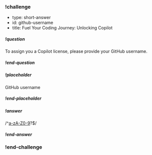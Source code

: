 <!-- >>>>>>>>>>>>>>>>>>>>>> BEGIN CHALLENGE >>>>>>>>>>>>>>>>>>>>>> -->
<!-- Replace everything in square brackets [] and remove brackets  -->

### !challenge

* type: short-answer
* id: github-username
* title: Fuel Your Coding Journey: Unlocking Copilot
<!-- * points: [1] (optional, the number of points for scoring as a checkpoint) -->
<!-- * topics: [python, pandas] (Checkpoints only, optional the topics for analyzing points) -->

##### !question

To assign you a Copilot license, please provide your GitHub username.

##### !end-question

##### !placeholder

GitHub username

##### !end-placeholder

##### !answer

/^[a-zA-Z0-9](?:[a-zA-Z0-9-]*[a-zA-Z0-9])?$/

##### !end-answer

<!-- other optional sections -->
<!-- !hint - !end-hint (markdown, hidden, students click to view) -->
<!-- !rubric - !end-rubric (markdown, instructors can see while scoring a checkpoint) -->
<!-- !explanation - !end-explanation (markdown, students can see after answering correctly) -->

### !end-challenge

<!-- ======================= END CHALLENGE ======================= -->